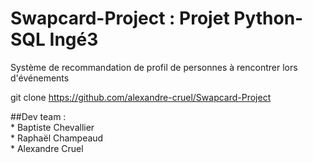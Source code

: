 # Swapcard-Project : Projet Python-SQL Ingé3

Système de recommandation de profil de personnes à rencontrer lors d'événements

git clone https://github.com/alexandre-cruel/Swapcard-Project 



##Dev team :  
    * Baptiste Chevallier  
    * Raphaël Champeaud  
    * Alexandre Cruel  


